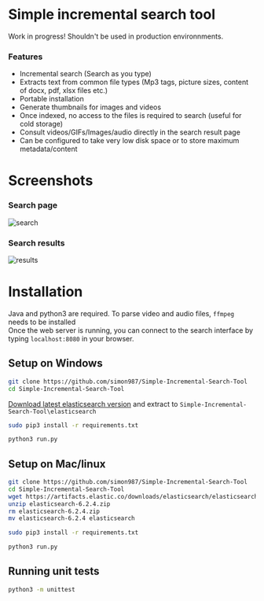 # Simple incremental search tool

Work in progress! Shouldn't be used in production environnments.

### Features
* Incremental search (Search as you type)
* Extracts text from common file types (Mp3 tags, picture sizes, content of docx, pdf, xlsx files etc.)
* Portable installation
* Generate thumbnails for images and videos
* Once indexed, no access to the files is required to search (useful for cold storage)
* Consult videos/GIFs/Images/audio directly in the search result page
* Can be configured to take very low disk space or to store maximum metadata/content

# Screenshots
### Search page
![search](https://user-images.githubusercontent.com/7120851/39211116-aa886db4-47d8-11e8-84a7-1b880ac7802b.png)
### Search results
![results](https://user-images.githubusercontent.com/7120851/39211532-edf617e4-47d9-11e8-9b14-825e46636576.png)


# Installation
Java and python3 are required. To parse video and audio files, `ffmpeg` needs to be installed    
Once the web server is running, you can connect to the search interface by typing `localhost:8080` in your browser.

## Setup on Windows
```bash
git clone https://github.com/simon987/Simple-Incremental-Search-Tool
cd Simple-Incremental-Search-Tool
```
[Download latest elasticsearch version](https://www.elastic.co/downloads/elasticsearch) and extract to `Simple-Incremental-Search-Tool\elasticsearch`

```bash
sudo pip3 install -r requirements.txt

python3 run.py
```

## Setup on Mac/linux
```bash
git clone https://github.com/simon987/Simple-Incremental-Search-Tool
cd Simple-Incremental-Search-Tool
wget https://artifacts.elastic.co/downloads/elasticsearch/elasticsearch-6.2.4.zip
unzip elasticsearch-6.2.4.zip
rm elasticsearch-6.2.4.zip
mv elasticsearch-6.2.4 elasticsearch    

sudo pip3 install -r requirements.txt    

python3 run.py
```

## Running unit tests
```bash
python3 -m unittest
```
